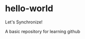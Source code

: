 # hello-world

Let's Synchronize!

A basic repository for learning github



<!--stackedit_data:
eyJoaXN0b3J5IjpbMjI5MDM5NDUzLC04MDAyNjQyOTZdfQ==
-->